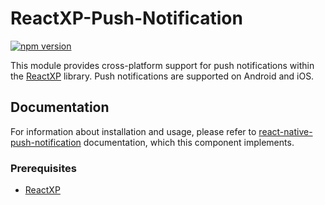 # ReactXP-Push-Notification
[![npm version](https://img.shields.io/npm/v/reactxp-push-notification.svg?style=flat)](https://www.npmjs.com/package/reactxp-push-notification)

This module provides cross-platform support for push notifications within the [ReactXP](https://microsoft.github.io/reactxp/) library. Push notifications are supported on Android and iOS. 

## Documentation
For information about installation and usage, please refer to [react-native-push-notification](https://github.com/zo0r/react-native-push-notification/blob/master/README.md) documentation, which this component implements.

### Prerequisites
* [ReactXP](https://github.com/microsoft/reactxp/)